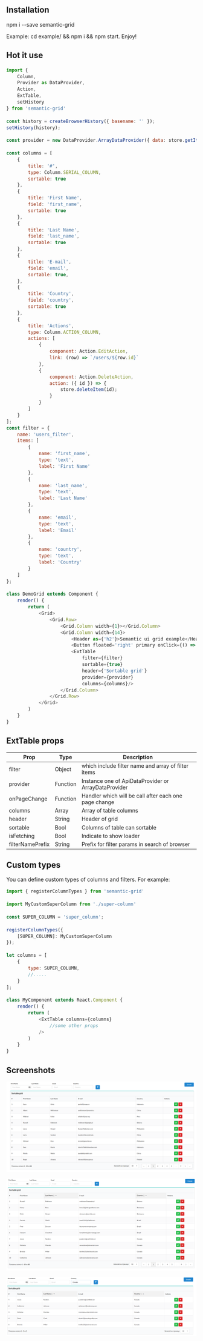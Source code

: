 Installation
-----------

npm i --save semantic-grid

Example: cd example/ && npm i && npm start. Enjoy!

Hot it use
----------

```javascript
import {
    Column,
    Provider as DataProvider,
    Action,
    ExtTable,
    setHistory
} from 'semantic-grid'

const history = createBrowserHistory({ basename: '' });
setHistory(history);

const provider = new DataProvider.ArrayDataProvider({ data: store.getItems() });

const columns = [
    {
        title: '#',
        type: Column.SERIAL_COLUMN,
        sortable: true
    },
    {
        title: 'First Name',
        field: 'first_name',
        sortable: true
    },
    {
        title: 'Last Name',
        field: 'last_name',
        sortable: true
    },
    {
        title: 'E-mail',
        field: 'email',
        sortable: true,
    },
    {
        title: 'Country',
        field: 'country',
        sortable: true
    },
    {
        title: 'Actions',
        type: Column.ACTION_COLUMN,
        actions: [
            {
                component: Action.EditAction,
                link: (row) => `/users/${row.id}`
            },
            {
                component: Action.DeleteAction,
                action: ({ id }) => {
                    store.deleteItem(id);
                }
            }
        ]
    }
];
const filter = {
    name: 'users_filter',
    items: [
        {
            name: 'first_name',
            type: 'text',
            label: 'First Name'
        },
        {
            name: 'last_name',
            type: 'text',
            label: 'Last Name'
        },
        {
            name: 'email',
            type: 'text',
            label: 'Email'
        },
        {
            name: 'country',
            type: 'text',
            label: 'Country'
        }
    ]
};

class DemoGrid extends Component {
    render() {
        return (
            <Grid>
                <Grid.Row>
                    <Grid.Column width={1}></Grid.Column>
                    <Grid.Column width={14}>
                        <Header as={'h2'}>Semantic ui grid example</Header>
                        <Button floated='right' primary onClick={() => this.props.history.push('/users/new')}>Create</Button>
                        <ExtTable
                            filter={filter}
                            sortable={true}
                            header={'Sortable grid'}
                            provider={provider}
                            columns={columns}/>
                    </Grid.Column>
                </Grid.Row>
            </Grid>
        )
    }
}
```

ExtTable props
-------

|Prop|Type|Description|
|----|----|-----------|
|filter|Object| which include filter name and array of filter items |
|provider|Function| Instance one of ApiDataProvider or ArrayDataProvider|
|onPageChange| Function| Handler which will be call after each one page change|
|columns|Array| Array of table columns|
|header|String| Header of grid|
|sortable|Bool|Columns of table can sortable|
|isFetching|Bool| Indicate to show loader|
|filterNamePrefix|String|Prefix for filter params in search of browser|

Custom types
------------
You can define custom types of columns and filters.
For example:

```javascript
import { registerColumnTypes } from 'semantic-grid'

import MyCustomSuperColumn from './super-column'

const SUPER_COLUMN = 'super_column';

registerColumnTypes({
    [SUPER_COLUMN]: MyCustomSuperColumn
});

let columns = [
    {
        type: SUPER_COLUMN,
        //.....
    }
];

class MyComponent extends React.Component {
    render() {
        return (
            <ExtTable columns={columns}
                //some other props
            />
        )
    }
}

```

Screenshots
----------
![Grid overview](public/1.png)

![Sort](public/2.png)

![Filter](public/3.png)